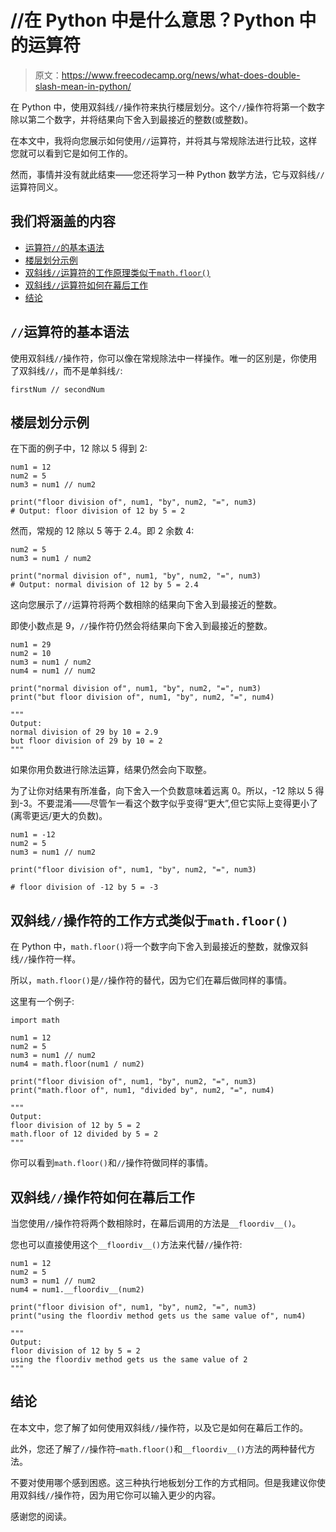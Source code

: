 # //在 Python 中是什么意思？Python 中的运算符

> 原文：<https://www.freecodecamp.org/news/what-does-double-slash-mean-in-python/>

在 Python 中，使用双斜线`//`操作符来执行楼层划分。这个`//`操作符将第一个数字除以第二个数字，并将结果向下舍入到最接近的整数(或整数)。

在本文中，我将向您展示如何使用`//`运算符，并将其与常规除法进行比较，这样您就可以看到它是如何工作的。

然而，事情并没有就此结束——您还将学习一种 Python 数学方法，它与双斜线`//`运算符同义。

## 我们将涵盖的内容

*   [运算符`//`的基本语法](#thebasicsyntaxoftheoperator)
*   [楼层划分示例](#examplesoffloordivision)
*   [双斜线`//`运算符的工作原理类似于`math.floor()`](#thedoubleslashoperatorworkslikemathfloor)
*   [双斜线`//`运算符如何在幕后工作](#howthedoubleslashoperatorworksbehindthescenes)
*   [结论](#conclusion)

## `//`运算符的基本语法

使用双斜线`//`操作符，你可以像在常规除法中一样操作。唯一的区别是，你使用了双斜线`//`，而不是单斜线`/`:

```
firstNum // secondNum 
```

## 楼层划分示例

在下面的例子中，12 除以 5 得到 2:

```
num1 = 12
num2 = 5
num3 = num1 // num2

print("floor division of", num1, "by", num2, "=", num3)
# Output: floor division of 12 by 5 = 2 
```

然而，常规的 12 除以 5 等于 2.4。即 2 余数 4:

```
num2 = 5
num3 = num1 / num2

print("normal division of", num1, "by", num2, "=", num3)
# Output: normal division of 12 by 5 = 2.4 
```

这向您展示了`//`运算符将两个数相除的结果向下舍入到最接近的整数。

即使小数点是 9，`//`操作符仍然会将结果向下舍入到最接近的整数。

```
num1 = 29 
num2 = 10 
num3 = num1 / num2
num4 = num1 // num2

print("normal division of", num1, "by", num2, "=", num3)
print("but floor division of", num1, "by", num2, "=", num4)

"""
Output:
normal division of 29 by 10 = 2.9
but floor division of 29 by 10 = 2
""" 
```

如果你用负数进行除法运算，结果仍然会向下取整。

为了让你对结果有所准备，向下舍入一个负数意味着远离 0。所以，-12 除以 5 得到-3。不要混淆——尽管乍一看这个数字似乎变得“更大”,但它实际上变得更小了(离零更远/更大的负数)。

```
num1 = -12
num2 = 5
num3 = num1 // num2

print("floor division of", num1, "by", num2, "=", num3)

# floor division of -12 by 5 = -3 
```

## 双斜线`//`操作符的工作方式类似于`math.floor()`

在 Python 中，`math.floor()`将一个数字向下舍入到最接近的整数，就像双斜线`//`操作符一样。

所以，`math.floor()`是`//`操作符的替代，因为它们在幕后做同样的事情。

这里有一个例子:

```
import math

num1 = 12
num2 = 5
num3 = num1 // num2
num4 = math.floor(num1 / num2)

print("floor division of", num1, "by", num2, "=", num3)
print("math.floor of", num1, "divided by", num2, "=", num4)

"""
Output:
floor division of 12 by 5 = 2
math.floor of 12 divided by 5 = 2
""" 
```

你可以看到`math.floor()`和`//`操作符做同样的事情。

## 双斜线`//`操作符如何在幕后工作

当您使用`//`操作符将两个数相除时，在幕后调用的方法是`__floordiv__()`。

您也可以直接使用这个`__floordiv__()`方法来代替`//`操作符:

```
num1 = 12
num2 = 5
num3 = num1 // num2
num4 = num1.__floordiv__(num2)

print("floor division of", num1, "by", num2, "=", num3)
print("using the floordiv method gets us the same value of", num4)

"""
Output:
floor division of 12 by 5 = 2
using the floordiv method gets us the same value of 2
""" 
```

## 结论

在本文中，您了解了如何使用双斜线`//`操作符，以及它是如何在幕后工作的。

此外，您还了解了`//`操作符–`math.floor()`和`__floordiv__()`方法的两种替代方法。

不要对使用哪个感到困惑。这三种执行地板划分工作的方式相同。但是我建议你使用双斜线`//`操作符，因为用它你可以输入更少的内容。

感谢您的阅读。